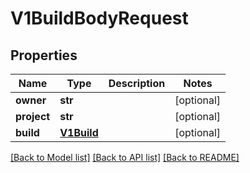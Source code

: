 # V1BuildBodyRequest

## Properties
Name | Type | Description | Notes
------------ | ------------- | ------------- | -------------
**owner** | **str** |  | [optional] 
**project** | **str** |  | [optional] 
**build** | [**V1Build**](V1Build.md) |  | [optional] 

[[Back to Model list]](../README.md#documentation-for-models) [[Back to API list]](../README.md#documentation-for-api-endpoints) [[Back to README]](../README.md)


